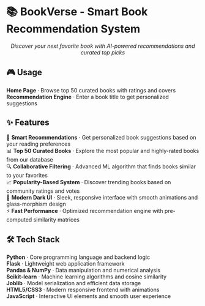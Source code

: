 # 📚 BookVerse - Smart Book Recommendation System

<div align="center">
  <p><em>Discover your next favorite book with AI-powered recommendations and curated top picks</em></p>
</div>


## 🎮 Usage

**Home Page** · Browse top 50 curated books with ratings and covers  
**Recommendation Engine** · Enter a book title to get personalized suggestions


## ✨ Features

🎯 **Smart Recommendations** · Get personalized book suggestions based on your reading preferences  
📊 **Top 50 Curated Books** · Explore the most popular and highly-rated books from our database  
🔍 **Collaborative Filtering** · Advanced ML algorithm that finds books similar to your favorites  
📈 **Popularity-Based System** · Discover trending books based on community ratings and votes  
🎨 **Modern Dark UI** · Sleek, responsive interface with smooth animations and glass-morphism design  
⚡ **Fast Performance** · Optimized recommendation engine with pre-computed similarity matrices

## 🛠️ Tech Stack

**Python** · Core programming language and backend logic  
**Flask** · Lightweight web application framework  
**Pandas & NumPy** · Data manipulation and numerical analysis  
**Scikit-learn** · Machine learning algorithms and cosine similarity  
**Joblib** · Model serialization and efficient data storage  
**HTML5/CSS3** · Modern responsive frontend with animations  
**JavaScript** · Interactive UI elements and smooth user experience  